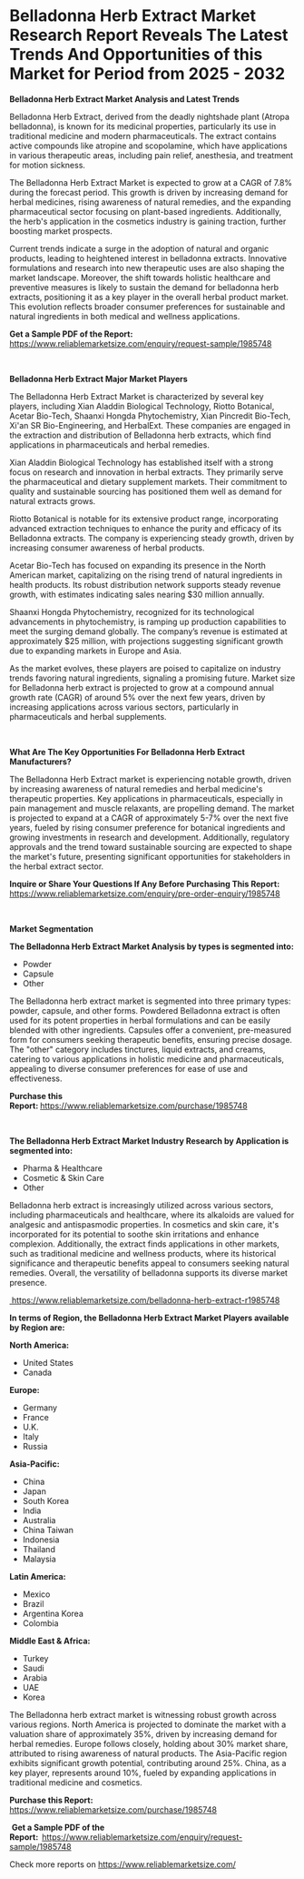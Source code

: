 <p><h1>Belladonna Herb Extract Market Research Report Reveals The Latest Trends And Opportunities of this Market for Period from 2025 - 2032</h1></p><p><strong>Belladonna Herb Extract Market Analysis and Latest Trends</strong></p>
<p><p>Belladonna Herb Extract, derived from the deadly nightshade plant (Atropa belladonna), is known for its medicinal properties, particularly its use in traditional medicine and modern pharmaceuticals. The extract contains active compounds like atropine and scopolamine, which have applications in various therapeutic areas, including pain relief, anesthesia, and treatment for motion sickness.</p><p>The Belladonna Herb Extract Market is expected to grow at a CAGR of 7.8% during the forecast period. This growth is driven by increasing demand for herbal medicines, rising awareness of natural remedies, and the expanding pharmaceutical sector focusing on plant-based ingredients. Additionally, the herb's application in the cosmetics industry is gaining traction, further boosting market prospects.</p><p>Current trends indicate a surge in the adoption of natural and organic products, leading to heightened interest in belladonna extracts. Innovative formulations and research into new therapeutic uses are also shaping the market landscape. Moreover, the shift towards holistic healthcare and preventive measures is likely to sustain the demand for belladonna herb extracts, positioning it as a key player in the overall herbal product market. This evolution reflects broader consumer preferences for sustainable and natural ingredients in both medical and wellness applications.</p></p>
<p><strong>Get a Sample PDF of the Report:&nbsp;</strong> <a href="https://www.reliablemarketsize.com/enquiry/request-sample/1985748?utm_campaign=2115&utm_medium=2&utm_source=Github&utm_content=ia&utm_term=04022025&utm_id=belladonna-herb-extract">https://www.reliablemarketsize.com/enquiry/request-sample/1985748</a></p>
<p>&nbsp;</p>
<p><strong>Belladonna Herb Extract Major Market Players</strong></p>
<p><p>The Belladonna Herb Extract Market is characterized by several key players, including Xian Aladdin Biological Technology, Riotto Botanical, Acetar Bio-Tech, Shaanxi Hongda Phytochemistry, Xian Pincredit Bio-Tech, Xi'an SR Bio-Engineering, and HerbalExt. These companies are engaged in the extraction and distribution of Belladonna herb extracts, which find applications in pharmaceuticals and herbal remedies.</p><p>Xian Aladdin Biological Technology has established itself with a strong focus on research and innovation in herbal extracts. They primarily serve the pharmaceutical and dietary supplement markets. Their commitment to quality and sustainable sourcing has positioned them well as demand for natural extracts grows.</p><p>Riotto Botanical is notable for its extensive product range, incorporating advanced extraction techniques to enhance the purity and efficacy of its Belladonna extracts. The company is experiencing steady growth, driven by increasing consumer awareness of herbal products.</p><p>Acetar Bio-Tech has focused on expanding its presence in the North American market, capitalizing on the rising trend of natural ingredients in health products. Its robust distribution network supports steady revenue growth, with estimates indicating sales nearing $30 million annually.</p><p>Shaanxi Hongda Phytochemistry, recognized for its technological advancements in phytochemistry, is ramping up production capabilities to meet the surging demand globally. The company’s revenue is estimated at approximately $25 million, with projections suggesting significant growth due to expanding markets in Europe and Asia.</p><p>As the market evolves, these players are poised to capitalize on industry trends favoring natural ingredients, signaling a promising future. Market size for Belladonna herb extract is projected to grow at a compound annual growth rate (CAGR) of around 5% over the next few years, driven by increasing applications across various sectors, particularly in pharmaceuticals and herbal supplements.</p></p>
<p>&nbsp;</p>
<p><strong>What Are The Key Opportunities For Belladonna Herb Extract Manufacturers?</strong></p>
<p><p>The Belladonna Herb Extract market is experiencing notable growth, driven by increasing awareness of natural remedies and herbal medicine's therapeutic properties. Key applications in pharmaceuticals, especially in pain management and muscle relaxants, are propelling demand. The market is projected to expand at a CAGR of approximately 5-7% over the next five years, fueled by rising consumer preference for botanical ingredients and growing investments in research and development. Additionally, regulatory approvals and the trend toward sustainable sourcing are expected to shape the market's future, presenting significant opportunities for stakeholders in the herbal extract sector.</p></p>
<p><strong>Inquire or Share Your Questions If Any Before Purchasing This Report:</strong> <a href="https://www.reliablemarketsize.com/enquiry/pre-order-enquiry/1985748?utm_campaign=2115&utm_medium=2&utm_source=Github&utm_content=ia&utm_term=04022025&utm_id=belladonna-herb-extract">https://www.reliablemarketsize.com/enquiry/pre-order-enquiry/1985748</a></p>
<p>&nbsp;</p>
<p><strong>Market Segmentation</strong></p>
<p><strong>The Belladonna Herb Extract Market Analysis by types is segmented into:</strong></p>
<p><ul><li>Powder</li><li>Capsule</li><li>Other</li></ul></p>
<p><p>The Belladonna herb extract market is segmented into three primary types: powder, capsule, and other forms. Powdered Belladonna extract is often used for its potent properties in herbal formulations and can be easily blended with other ingredients. Capsules offer a convenient, pre-measured form for consumers seeking therapeutic benefits, ensuring precise dosage. The "other" category includes tinctures, liquid extracts, and creams, catering to various applications in holistic medicine and pharmaceuticals, appealing to diverse consumer preferences for ease of use and effectiveness.</p></p>
<p><strong>Purchase this Report:&nbsp;</strong><a href="https://www.reliablemarketsize.com/purchase/1985748?utm_campaign=2115&utm_medium=2&utm_source=Github&utm_content=ia&utm_term=04022025&utm_id=belladonna-herb-extract">https://www.reliablemarketsize.com/purchase/1985748</a></p>
<p>&nbsp;</p>
<p><strong>The Belladonna Herb Extract Market Industry Research by Application is segmented into:</strong></p>
<p><ul><li>Pharma & Healthcare</li><li>Cosmetic & Skin Care</li><li>Other</li></ul></p>
<p><p>Belladonna herb extract is increasingly utilized across various sectors, including pharmaceuticals and healthcare, where its alkaloids are valued for analgesic and antispasmodic properties. In cosmetics and skin care, it's incorporated for its potential to soothe skin irritations and enhance complexion. Additionally, the extract finds applications in other markets, such as traditional medicine and wellness products, where its historical significance and therapeutic benefits appeal to consumers seeking natural remedies. Overall, the versatility of belladonna supports its diverse market presence.</p></p>
<p><a href="https://www.reliablemarketsize.com/belladonna-herb-extract-r1985748?utm_campaign=2115&utm_medium=2&utm_source=Github&utm_content=ia&utm_term=04022025&utm_id=belladonna-herb-extract">&nbsp;https://www.reliablemarketsize.com/belladonna-herb-extract-r1985748</a></p>
<p><strong>In terms of Region, the Belladonna Herb Extract Market Players available by Region are:</strong></p>
<p>
    <p> <strong> North America: </strong>
        <ul>
            <li>United States</li>
            <li>Canada</li>
        </ul>
        </p> 
    <p> <strong> Europe: </strong>
        <ul>
            <li>Germany</li>
            <li>France</li>
            <li>U.K.</li>
            <li>Italy</li>
            <li>Russia</li>
        </ul>
        </p> 
    <p> <strong> Asia-Pacific: </strong>
        <ul>
            <li>China</li>
            <li>Japan</li>
            <li>South Korea</li>
            <li>India</li>
            <li>Australia</li>
            <li>China Taiwan</li>
            <li>Indonesia</li>
            <li>Thailand</li>
            <li>Malaysia</li>
        </ul>
        </p> 
    <p> <strong> Latin America: </strong>
        <ul>
            <li>Mexico</li>
            <li>Brazil</li>
            <li>Argentina Korea</li>
            <li>Colombia</li>
        </ul>
        </p> 
    <p> <strong> Middle East & Africa: </strong>
        <ul>
            <li>Turkey</li>
            <li>Saudi</li>
            <li>Arabia</li>
            <li>UAE</li>
            <li>Korea</li>
        </ul>
    </p>
    </p>
<p><p>The Belladonna herb extract market is witnessing robust growth across various regions. North America is projected to dominate the market with a valuation share of approximately 35%, driven by increasing demand for herbal remedies. Europe follows closely, holding about 30% market share, attributed to rising awareness of natural products. The Asia-Pacific region exhibits significant growth potential, contributing around 25%. China, as a key player, represents around 10%, fueled by expanding applications in traditional medicine and cosmetics.</p></p>
<p><strong>Purchase this Report: </strong><a href="https://www.reliablemarketsize.com/purchase/1985748?utm_campaign=2115&utm_medium=2&utm_source=Github&utm_content=ia&utm_term=04022025&utm_id=belladonna-herb-extract">https://www.reliablemarketsize.com/purchase/1985748</a></p>
<p>&nbsp;<strong>Get a Sample PDF of the Report:&nbsp;&nbsp;</strong><a href="https://www.reliablemarketsize.com/enquiry/request-sample/1985748?utm_campaign=2115&utm_medium=2&utm_source=Github&utm_content=ia&utm_term=04022025&utm_id=belladonna-herb-extract">https://www.reliablemarketsize.com/enquiry/request-sample/1985748</a></p>
<p><strong></strong></p>
<p>Check more reports on <a href="https://www.reliablemarketsize.com/?utm_campaign=2115&utm_medium=2&utm_source=Github&utm_content=ia&utm_term=04022025&utm_id=belladonna-herb-extract">https://www.reliablemarketsize.com/</a></p>
